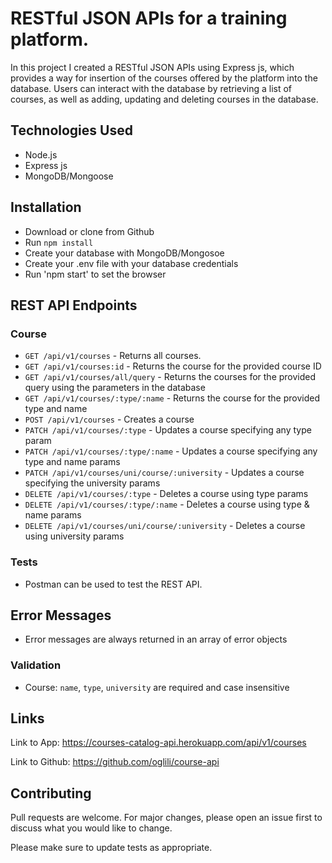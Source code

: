 # RESTful JSON APIs for a training platform.

In this project I created a RESTful JSON APIs using Express js, which provides a way for insertion of the courses offered by the platform into the database. Users can interact with the database by retrieving a list of courses, as well as adding, updating and deleting courses in the database.

## Technologies Used

- Node.js
- Express js
- MongoDB/Mongoose

## Installation

- Download or clone from Github
- Run `npm install`
- Create your database with MongoDB/Mongosoe
- Create your .env file with your database credentials
- Run 'npm start' to set the browser 


## REST API Endpoints

### Course

- `GET /api/v1/courses` - Returns all courses.
- `GET /api/v1/courses:id` - Returns the course for the provided course ID
- `GET /api/v1/courses/all/query` - Returns the courses for the provided query using the parameters in the database
- `GET /api/v1/courses/:type/:name` - Returns the course for the provided type and name
- `POST /api/v1/courses` - Creates a course
- `PATCH /api/v1/courses/:type` - Updates a course specifying any type param
- `PATCH /api/v1/courses/:type/:name` - Updates a course specifying any type and name params
- `PATCH /api/v1/courses/uni/course/:university` - Updates a course specifying the university params
- `DELETE /api/v1/courses/:type` - Deletes a course using type params
- `DELETE /api/v1/courses/:type/:name` - Deletes a course using type & name params
- `DELETE /api/v1/courses/uni/course/:university` - Deletes a course using university params

### Tests

- Postman can be used to test the REST API.

## Error Messages

- Error messages are always returned in an array of error objects

### Validation

- Course: `name`, `type`, `university` are required and case insensitive

## Links
Link to App:
https://courses-catalog-api.herokuapp.com/api/v1/courses

Link to Github:
https://github.com/oglili/course-api

## Contributing
Pull requests are welcome. For major changes, please open an issue first to discuss what you would like to change.

Please make sure to update tests as appropriate.
